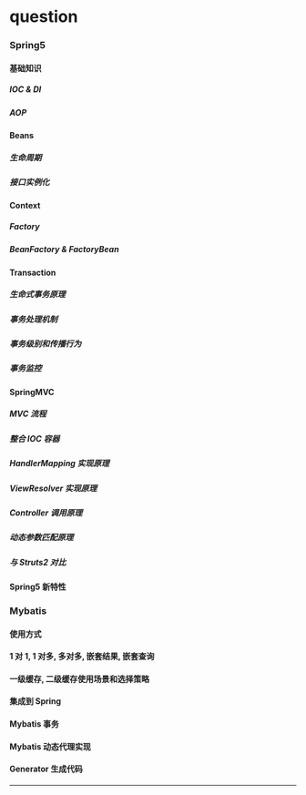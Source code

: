 # question

### Spring5

#### 基础知识

##### IOC & DI

##### AOP

#### Beans

##### 生命周期

##### 接口实例化

#### Context

##### Factory

##### BeanFactory & FactoryBean

#### Transaction

##### 生命式事务原理

##### 事务处理机制

##### 事务级别和传播行为

##### 事务监控

#### SpringMVC

##### MVC 流程

##### 整合 IOC 容器

##### HandlerMapping 实现原理

##### ViewResolver 实现原理

##### Controller 调用原理

##### 动态参数匹配原理

##### 与 Struts2 对比

#### Spring5 新特性

### Mybatis

#### 使用方式

#### 1 对 1, 1 对多, 多对多, 嵌套结果, 嵌套查询

#### 一级缓存, 二级缓存使用场景和选择策略

#### 集成到 Spring

#### Mybatis 事务

#### Mybatis 动态代理实现

#### Generator 生成代码

---